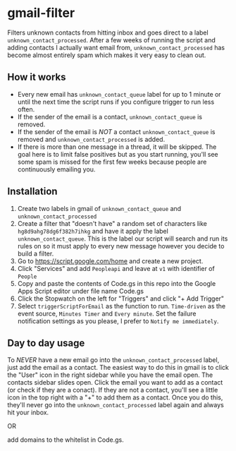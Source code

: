 # gmail-filter
Filters unknown contacts from hitting inbox and goes direct to a label `unknown_contact_processed`. After a few weeks of running the script and adding contacts I actually want email from, `unknown_contact_processed` has become almost entirely spam which makes it very easy to clean out.


## How it works

- Every new email has `unknown_contact_queue` label for up to 1 minute or until the next time the script runs if you configure trigger to run less often.
- If the sender of the email is a contact, `unknown_contact_queue` is removed.
- If the sender of the email is *NOT* a contact `unknown_contact_queue` is removed and `unknown_contact_processed` is added.
- If there is more than one message in a thread, it will be skipped. The goal here is to limit false positives but as you start running, you'll see some spam is missed for the first few weeks because people are continuously emailing you.



## Installation

1. Create two labels in gmail of `unknown_contact_queue` and `unknown_contact_processed`
1. Create a filter that "doesn't have" a random set of characters like `hg8d9ahg78dg6f382h7ihkg` and have it apply the label `unknown_contact_queue`. This is the label our script will search and run its rules on so it must apply to every new message however you decide to build a filter.
1. Go to https://script.google.com/home and create a new project.
1. Click "Services" and add `Peopleapi` and leave at `v1` with identifier of `People`
1. Copy and paste the contents of Code.gs in this repo into the Google Apps Script editor under file name Code.gs
1. Click the Stopwatch on the left for "Triggers" and click "+ Add Trigger"
1. Select `triggerScriptForEmail` as the function to run. `Time-driven` as the event source, `Minutes Timer` and `Every minute`. Set the failure notification settings as you please, I prefer to `Notify me immediately`.




## Day to day usage

To *NEVER* have a new email go into the `unknown_contact_processed` label, just add the email as a contact. The easiest way to do this in gmail is to click the "User" icon in the right sidebar while you have the email open. The contacts sidebar slides open. Click the email you want to add as a contact (or check if they are a conact). If they are not a contact, you'll see a little icon in the top right with a "+" to add them as a contact. Once you do this, they'll never go into the `unknown_contact_processed` label again and always hit your inbox.

OR

add domains to the whitelist in Code.gs.
